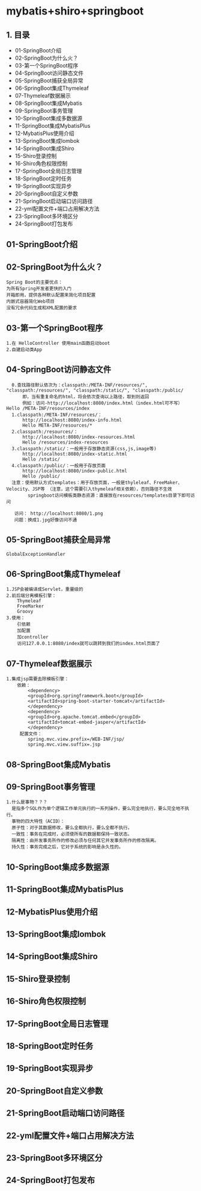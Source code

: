 # mybatis+shiro+springboot

## 1. 目录
    
* 01-SpringBoot介绍
* 02-SpringBoot为什么火？
* 03-第一个SpringBoot程序
* 04-SpringBoot访问静态文件
* 05-SpringBoot捕获全局异常
* 06-SpringBoot集成Thymeleaf
* 07-Thymeleaf数据展示
* 08-SpringBoot集成Mybatis
* 09-SpringBoot事务管理
* 10-SpringBoot集成多数据源
* 11-SpringBoot集成MybatisPlus
* 12-MybatisPlus使用介绍
* 13-SpringBoot集成lombok
* 14-SpringBoot集成Shiro
* 15-Shiro登录控制
* 16-Shiro角色权限控制
* 17-SpringBoot全局日志管理
* 18-SpringBoot定时任务
* 19-SpringBoot实现异步
* 20-SpringBoot自定义参数
* 21-SpringBoot启动端口访问路径
* 22-yml配置文件+端口占用解决方法
* 23-SpringBoot多环境区分
* 24-SpringBoot打包发布

## 01-SpringBoot介绍
## 02-SpringBoot为什么火？

    Spring Boot的主要优点：
    为所有Spring开发者更快的入门
    开箱即用，提供各种默认配置来简化项目配置
    内嵌式容器简化Web项目
    没有冗余代码生成和XML配置的要求

## 03-第一个SpringBoot程序

    1.在 HelloController 使用main函数启动boot
    2.自建启动类App
    
## 04-SpringBoot访问静态文件
    
      0.查找路径默认依次为：classpath:/META-INF/resources/", "classpath:/resources/", "classpath:/static/", "classpath:/public/
          即，当有重复命名的html，将会依次查询以上路径，取到则返回
          例如：访问-http://localhost:8080/index.html（index.html可不写）  Hello /META-INF/resources/index
      1.classpath:/META-INF/resources/：
          http://localhost:8080/index-info.html
          Hello META-INF/resources/*
      2.classpath:/resources/：
          http://localhost:8080/index-resources.html
          Hello /resources/index-resources
      3.classpath:/static/：一般用于存放静态资源(css,js,image等)
          http://localhost:8080/index-static.html
          Hello /static/
      4.classpath:/public/：一般用于存放页面
          http://localhost:8080/index-public.html
          Hello /public/
      注意：使用默认方式templates：用于存放页面，一般是thyleleaf、FreeMaker、Velocity、JSP等 （注意，这个需要引入thymeleaf相关依赖），否则路径不生效
            springboot访问模板类静态资源：直接放在resources/templates目录下即可访问

       访问： http://localhost:8080/1.png
       问题：换成1.jpg好像访问不通
    
## 05-SpringBoot捕获全局异常
    
    GlobalExceptionHandler
    
## 06-SpringBoot集成Thymeleaf

    1.JSP会被编译成Servlet，重量级的
    2.前后端分离模板引擎：
        Thymeleaf
        FreeMarker
        Groovy
    3.使用：
        引依赖
        加配置
        加controller
        访问127.0.0.1:8080/index就可以跳转到我们的index.html页面了
    
## 07-Thymeleaf数据展示
    
    1.集成jsp需要去除模板引擎：
        依赖：
            <dependency>
            <groupId>org.springframework.boot</groupId>
            <artifactId>spring-boot-starter-tomcat</artifactId>
            </dependency>
            <dependency>
            <groupId>org.apache.tomcat.embed</groupId>
            <artifactId>tomcat-embed-jasper</artifactId>
            </dependency>
         配置文件：
            spring.mvc.view.prefix=/WEB-INF/jsp/
            spring.mvc.view.suffix=.jsp
    
## 08-SpringBoot集成Mybatis
## 09-SpringBoot事务管理
    
    1.什么是事物？？？
      是指多个SQL作为单个逻辑工作单元执行的一系列操作，要么完全地执行，要么完全地不执行。
      事物的四大特性（ACID）：
      原子性：对于其数据修改，要么全都执行，要么全都不执行。
      一致性：事务在完成时，必须使所有的数据都保持一致状态。
      隔离性：由并发事务所作的修改必须与任何其它并发事务所作的修改隔离。
      持久性：事务完成之后，它对于系统的影响是永久性的。
    
## 10-SpringBoot集成多数据源
## 11-SpringBoot集成MybatisPlus
## 12-MybatisPlus使用介绍
## 13-SpringBoot集成lombok
## 14-SpringBoot集成Shiro
## 15-Shiro登录控制
## 16-Shiro角色权限控制
## 17-SpringBoot全局日志管理
## 18-SpringBoot定时任务
## 19-SpringBoot实现异步
## 20-SpringBoot自定义参数
## 21-SpringBoot启动端口访问路径
## 22-yml配置文件+端口占用解决方法
## 23-SpringBoot多环境区分
## 24-SpringBoot打包发布

